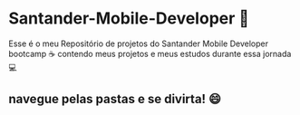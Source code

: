 # Santander-Mobile-Developer 📱
Esse é o meu Repositório de projetos do Santander Mobile Developer bootcamp ☕
contendo meus projetos e meus estudos durante essa jornada 💻
## navegue pelas pastas e se divirta! 😄
